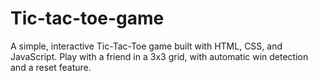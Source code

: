 # Tic-tac-toe-game
A simple, interactive Tic-Tac-Toe game built with HTML, CSS, and JavaScript. Play with a friend in a 3x3 grid, with automatic win detection and a reset feature.
